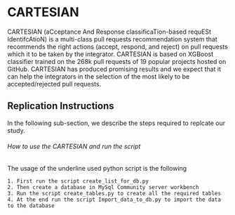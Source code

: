 # CARTESIAN

CARTESIAN (aCceptance And Response classificaTion-based requESt IdentifcAtioN) is a multi-class pull requests recommendation system that recommends the right actions (accept, respond, and reject) on pull requests which it to be taken by the integrator. CARTESIAN is based on XGBoost classifier trained on the 268k pull requests of 19 popular projects hosted on GitHub. CARTESIAN has produced promising results and we expect that it can help the integrators in the selection of the most likely to be accepted/rejected pull requests.

## Replication Instructions
In the following sub-section, we describe the steps required to replcate our study.

###### How to use the CARTESIAN and run the script
The usage of the underline used python script is the following
```
1. First run the script create_list_for_db.py
2. Then create a database in MySql Community server workbench 
3. Run the script create_tables.py to create all the required tables
4. At the end run the script Import_data_to_db.py to import the data to the database
```
